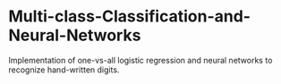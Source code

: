 # Multi-class-Classification-and-Neural-Networks
Implementation of one-vs-all logistic regression and neural networks to recognize hand-written digits.
